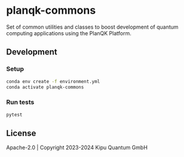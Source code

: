 # planqk-commons

Set of common utilities and classes to boost development of quantum computing applications using the PlanQK Platform.

## Development

### Setup

```bash
conda env create -f environment.yml
conda activate planqk-commons
```

### Run tests

```bash
pytest
```

## License

Apache-2.0 | Copyright 2023-2024 Kipu Quantum GmbH

